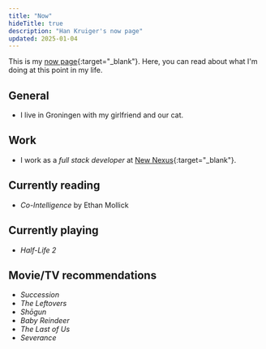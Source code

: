 ```yaml
---
title: "Now"
hideTitle: true
description: "Han Kruiger's now page"
updated: 2025-01-04
---
```


This is my [now page](https://nownownow.com/about){:target="_blank"}.
Here, you can read about what I'm doing at this point in my life.

## General

- I live in Groningen with my girlfriend and our cat. 

## Work

- I work as a *full stack developer* at [New Nexus](https://newnexus.nl/){:target="_blank"}.

## Currently reading

- *Co-Intelligence* by Ethan Mollick

## Currently playing

- *Half-Life 2*

## Movie/TV recommendations

- *Succession*
- *The Leftovers*
- *Shōgun*
- *Baby Reindeer*
- *The Last of Us*
- *Severance*
